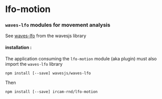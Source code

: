 # lfo-motion

### `waves-lfo` modules for movement analysis

See [waves-lfo](https://github.com/wavesjs/waves-lfo) from the wavesjs library

#### installation :

The application consuming the `lfo-motion` module (aka plugin) must also import the `waves-lfo` library

`npm install [--save] wavesjs/waves-lfo`  

Then

`npm install [--save] ircam-rnd/lfo-motion`